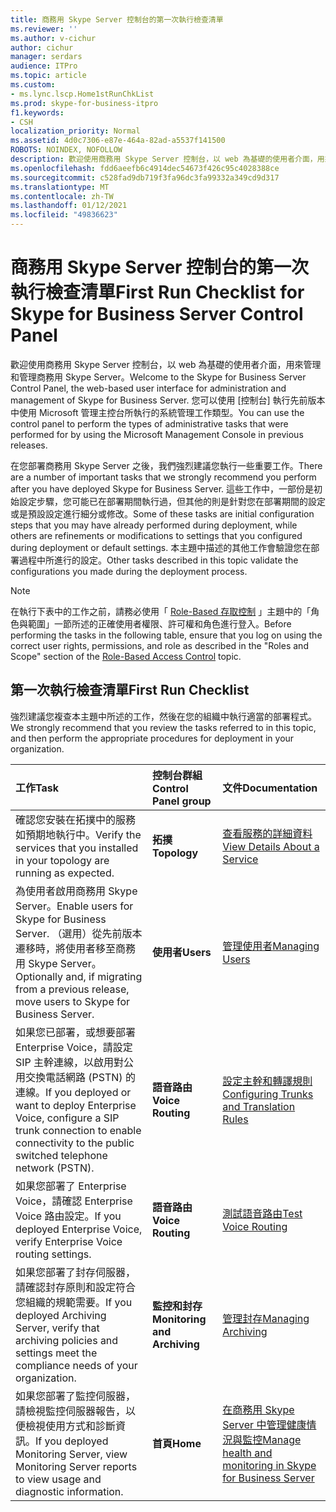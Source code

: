 ```yaml
---
title: 商務用 Skype Server 控制台的第一次執行檢查清單
ms.reviewer: ''
ms.author: v-cichur
author: cichur
manager: serdars
audience: ITPro
ms.topic: article
ms.custom:
- ms.lync.lscp.Home1stRunChkList
ms.prod: skype-for-business-itpro
f1.keywords:
- CSH
localization_priority: Normal
ms.assetid: 4d0c7306-e87e-464a-82ad-a5537f141500
ROBOTS: NOINDEX, NOFOLLOW
description: 歡迎使用商務用 Skype Server 控制台，以 web 為基礎的使用者介面，用來管理和管理商務用 Skype Server。 您可以使用 [控制台] 執行先前版本中使用 Microsoft 管理主控台所執行的系統管理工作類型。
ms.openlocfilehash: fdd6aeefb6c4914dec54673f426c95c4028388ce
ms.sourcegitcommit: c528fad9db719f3fa96dc3fa99332a349cd9d317
ms.translationtype: MT
ms.contentlocale: zh-TW
ms.lasthandoff: 01/12/2021
ms.locfileid: "49836623"
---
```

# <a name="first-run-checklist-for-skype-for-business-server-control-panel"></a><span data-ttu-id="57f99-104">商務用 Skype Server 控制台的第一次執行檢查清單</span><span class="sxs-lookup"><span data-stu-id="57f99-104">First Run Checklist for Skype for Business Server Control Panel</span></span>

<span data-ttu-id="57f99-105">歡迎使用商務用 Skype Server 控制台，以 web 為基礎的使用者介面，用來管理和管理商務用 Skype Server。</span><span class="sxs-lookup"><span data-stu-id="57f99-105">Welcome to the Skype for Business Server Control Panel, the web-based user interface for administration and management of Skype for Business Server.</span></span> <span data-ttu-id="57f99-106">您可以使用 [控制台] 執行先前版本中使用 Microsoft 管理主控台所執行的系統管理工作類型。</span><span class="sxs-lookup"><span data-stu-id="57f99-106">You can use the control panel to perform the types of administrative tasks that were performed for by using the Microsoft Management Console in previous releases.</span></span>

<span data-ttu-id="57f99-107">在您部署商務用 Skype Server 之後，我們強烈建議您執行一些重要工作。</span><span class="sxs-lookup"><span data-stu-id="57f99-107">There are a number of important tasks that we strongly recommend you perform after you have deployed Skype for Business Server.</span></span> <span data-ttu-id="57f99-108">這些工作中，一部份是初始設定步驟，您可能已在部署期間執行過，但其他的則是針對您在部署期間的設定或是預設設定進行細分或修改。</span><span class="sxs-lookup"><span data-stu-id="57f99-108">Some of these tasks are initial configuration steps that you may have already performed during deployment, while others are refinements or modifications to settings that you configured during deployment or default settings.</span></span> <span data-ttu-id="57f99-109">本主題中描述的其他工作會驗證您在部署過程中所進行的設定。</span><span class="sxs-lookup"><span data-stu-id="57f99-109">Other tasks described in this topic validate the configurations you made during the deployment process.</span></span>

> [!NOTE]
> <span data-ttu-id="57f99-110">在執行下表中的工作之前，請務必使用「 [Role-Based 存取控制](https://technet.microsoft.com/library/41204ba3-ce5b-41a8-a6c3-b444468fa328.aspx) 」主題中的「角色與範圍」一節所述的正確使用者權限、許可權和角色進行登入。</span><span class="sxs-lookup"><span data-stu-id="57f99-110">Before performing the tasks in the following table, ensure that you log on using the correct user rights, permissions, and role as described in the "Roles and Scope" section of the [Role-Based Access Control](https://technet.microsoft.com/library/41204ba3-ce5b-41a8-a6c3-b444468fa328.aspx) topic.</span></span>

## <a name="first-run-checklist"></a><span data-ttu-id="57f99-111">第一次執行檢查清單</span><span class="sxs-lookup"><span data-stu-id="57f99-111">First Run Checklist</span></span>

<span data-ttu-id="57f99-112">強烈建議您複查本主題中所述的工作，然後在您的組織中執行適當的部署程式。</span><span class="sxs-lookup"><span data-stu-id="57f99-112">We strongly recommend that you review the tasks referred to in this topic, and then perform the appropriate procedures for deployment in your organization.</span></span>

|<span data-ttu-id="57f99-113">**工作**</span><span class="sxs-lookup"><span data-stu-id="57f99-113">**Task**</span></span>|<span data-ttu-id="57f99-114">**控制台群組**</span><span class="sxs-lookup"><span data-stu-id="57f99-114">**Control Panel group**</span></span>|<span data-ttu-id="57f99-115">**文件**</span><span class="sxs-lookup"><span data-stu-id="57f99-115">**Documentation**</span></span>|
|:-----|:-----|:-----|
|<span data-ttu-id="57f99-116">確認您安裝在拓撲中的服務如預期地執行中。</span><span class="sxs-lookup"><span data-stu-id="57f99-116">Verify the services that you installed in your topology are running as expected.</span></span>  <br/> |<span data-ttu-id="57f99-117">**拓撲**</span><span class="sxs-lookup"><span data-stu-id="57f99-117">**Topology**</span></span> <br/> |[<span data-ttu-id="57f99-118">查看服務的詳細資料</span><span class="sxs-lookup"><span data-stu-id="57f99-118">View Details About a Service</span></span>](https://technet.microsoft.com/library/bc8e8202-cd68-47e4-95b2-bb36e51cc124.aspx) <br/> |
|<span data-ttu-id="57f99-119">為使用者啟用商務用 Skype Server。</span><span class="sxs-lookup"><span data-stu-id="57f99-119">Enable users for Skype for Business Server.</span></span> <span data-ttu-id="57f99-120">（選用）從先前版本遷移時，將使用者移至商務用 Skype Server。</span><span class="sxs-lookup"><span data-stu-id="57f99-120">Optionally and, if migrating from a previous release, move users to Skype for Business Server.</span></span>  <br/> |<span data-ttu-id="57f99-121">**使用者**</span><span class="sxs-lookup"><span data-stu-id="57f99-121">**Users**</span></span> <br/> |[<span data-ttu-id="57f99-122">管理使用者</span><span class="sxs-lookup"><span data-stu-id="57f99-122">Managing Users</span></span>](https://technet.microsoft.com/library/8021087e-5084-4a39-9fef-ab9376c6d371.aspx) <br/> |
|<span data-ttu-id="57f99-123">如果您已部署，或想要部署 Enterprise Voice，請設定 SIP 主幹連線，以啟用對公用交換電話網路 (PSTN) 的連線。</span><span class="sxs-lookup"><span data-stu-id="57f99-123">If you deployed or want to deploy Enterprise Voice, configure a SIP trunk connection to enable connectivity to the public switched telephone network (PSTN).</span></span>  <br/> |<span data-ttu-id="57f99-124">**語音路由**</span><span class="sxs-lookup"><span data-stu-id="57f99-124">**Voice Routing**</span></span> <br/> |[<span data-ttu-id="57f99-125">設定主幹和轉譯規則</span><span class="sxs-lookup"><span data-stu-id="57f99-125">Configuring Trunks and Translation Rules</span></span>](https://technet.microsoft.com/library/0c339511-a185-484e-94f0-dbe918b7e48a.aspx) <br/> |
|<span data-ttu-id="57f99-126">如果您部署了 Enterprise Voice，請確認 Enterprise Voice 路由設定。</span><span class="sxs-lookup"><span data-stu-id="57f99-126">If you deployed Enterprise Voice, verify Enterprise Voice routing settings.</span></span>  <br/> |<span data-ttu-id="57f99-127">**語音路由**</span><span class="sxs-lookup"><span data-stu-id="57f99-127">**Voice Routing**</span></span> <br/> |[<span data-ttu-id="57f99-128">測試語音路由</span><span class="sxs-lookup"><span data-stu-id="57f99-128">Test Voice Routing</span></span>](https://technet.microsoft.com/library/d3aae909-fef6-440f-b144-0b62dc82bf5d.aspx) <br/> |
|<span data-ttu-id="57f99-129">如果您部署了封存伺服器，請確認封存原則和設定符合您組織的規範需要。</span><span class="sxs-lookup"><span data-stu-id="57f99-129">If you deployed Archiving Server, verify that archiving policies and settings meet the compliance needs of your organization.</span></span>  <br/> |<span data-ttu-id="57f99-130">**監控和封存**</span><span class="sxs-lookup"><span data-stu-id="57f99-130">**Monitoring and Archiving**</span></span> <br/> |[<span data-ttu-id="57f99-131">管理封存</span><span class="sxs-lookup"><span data-stu-id="57f99-131">Managing Archiving</span></span>](https://technet.microsoft.com/library/48c6cc8c-c2c1-4534-9a8a-fd5eb738076a.aspx) <br/> |
|<span data-ttu-id="57f99-132">如果您部署了監控伺服器，請檢視監控伺服器報告，以便檢視使用方式和診斷資訊。</span><span class="sxs-lookup"><span data-stu-id="57f99-132">If you deployed Monitoring Server, view Monitoring Server reports to view usage and diagnostic information.</span></span>  <br/> |<span data-ttu-id="57f99-133">**首頁**</span><span class="sxs-lookup"><span data-stu-id="57f99-133">**Home**</span></span> <br/> |[<span data-ttu-id="57f99-134">在商務用 Skype Server 中管理健康情況與監控</span><span class="sxs-lookup"><span data-stu-id="57f99-134">Manage health and monitoring in Skype for Business Server</span></span>](../../../manage/health-and-monitoring/health-and-monitoring.md) <br/> |


